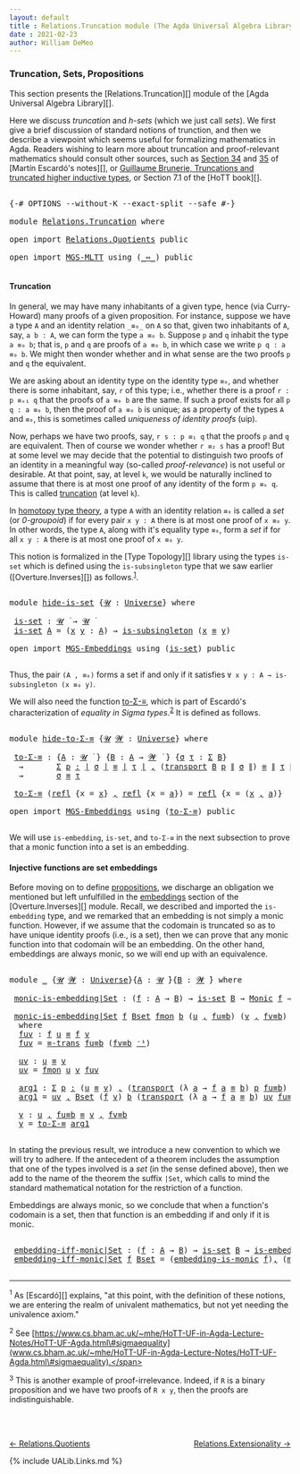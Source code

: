 ```yaml
---
layout: default
title : Relations.Truncation module (The Agda Universal Algebra Library)
date : 2021-02-23
author: William DeMeo
---
```


### <a id="truncation">Truncation, Sets, Propositions</a>

This section presents the [Relations.Truncation][] module of the [Agda Universal Algebra Library][].

Here we discuss *truncation* and *h-sets* (which we just call *sets*).  We first give a brief discussion of standard notions of trunction, and then we describe a viewpoint which seems useful for formalizing mathematics in Agda. Readers wishing to learn more about truncation and proof-relevant mathematics should consult other sources, such as [Section 34](https://www.cs.bham.ac.uk/~mhe/HoTT-UF-in-Agda-Lecture-Notes/HoTT-UF-Agda.html#truncation) and [35](https://www.cs.bham.ac.uk/~mhe/HoTT-UF-in-Agda-Lecture-Notes/HoTT-UF-Agda.html#resizing) of [Martín Escardó's notes][], or [Guillaume Brunerie, Truncations and truncated higher inductive types](https://homotopytypetheory.org/2012/09/16/truncations-and-truncated-higher-inductive-types/), or Section 7.1 of the [HoTT book][].

<pre class="Agda">

<a id="1097" class="Symbol">{-#</a> <a id="1101" class="Keyword">OPTIONS</a> <a id="1109" class="Pragma">--without-K</a> <a id="1121" class="Pragma">--exact-split</a> <a id="1135" class="Pragma">--safe</a> <a id="1142" class="Symbol">#-}</a>

<a id="1147" class="Keyword">module</a> <a id="1154" href="Relations.Truncation.html" class="Module">Relations.Truncation</a> <a id="1175" class="Keyword">where</a>

<a id="1182" class="Keyword">open</a> <a id="1187" class="Keyword">import</a> <a id="1194" href="Relations.Quotients.html" class="Module">Relations.Quotients</a> <a id="1214" class="Keyword">public</a>

<a id="1222" class="Keyword">open</a> <a id="1227" class="Keyword">import</a> <a id="1234" href="MGS-MLTT.html" class="Module">MGS-MLTT</a> <a id="1243" class="Keyword">using</a> <a id="1249" class="Symbol">(</a><a id="1250" href="MGS-MLTT.html#7080" class="Function Operator">_⇔_</a><a id="1253" class="Symbol">)</a> <a id="1255" class="Keyword">public</a>

</pre>

#### <a id="truncation">Truncation</a>

In general, we may have many inhabitants of a given type, hence (via Curry-Howard) many proofs of a given proposition. For instance, suppose we have a type `A` and an identity relation `_≡₀_` on `A` so that, given two inhabitants of `A`, say, `a b : A`, we can form the type `a ≡₀ b`. Suppose `p` and `q` inhabit the type `a ≡₀ b`; that is, `p` and `q` are proofs of `a ≡₀ b`, in which case we write `p q : a ≡₀ b`. We might then wonder whether and in what sense are the two proofs `p` and `q` the equivalent.

We are asking about an identity type on the identity type `≡₀`, and whether there is some inhabitant,
say, `r` of this type; i.e., whether there is a proof `r : p ≡ₓ₁ q` that the proofs of `a ≡₀ b` are the same.
If such a proof exists for all `p q : a ≡₀ b`, then the proof of `a ≡₀ b` is unique; as a property of
the types `A` and `≡₀`, this is sometimes called <a id="uniqueness-of-identity-proofs">*uniqueness of identity proofs*</a> (uip).

Now, perhaps we have two proofs, say, `r s : p ≡₁ q` that the proofs `p` and `q` are equivalent. Then of course we wonder whether `r ≡₂ s` has a proof!  But at some level we may decide that the potential to distinguish two proofs of an identity in a meaningful way (so-called *proof-relevance*) is not useful or desirable.  At that point, say, at level `k`, we would be naturally inclined to assume that there is at most one proof of any identity of the form `p ≡ₖ q`.  This is called [truncation](https://www.cs.bham.ac.uk/~mhe/HoTT-UF-in-Agda-Lecture-Notes/HoTT-UF-Agda.html#truncation) (at level `k`).

In [homotopy type theory](https://homotopytypetheory.org), a type `A` with an identity relation `≡₀` is called a *set* (or *0-groupoid*) if for every pair `x y : A` there is at most one proof of `x ≡₀ y`. In other words, the type `A`, along with it's equality type `≡₀`, form a *set* if for all `x y : A` there is at most one proof of `x ≡₀ y`.

This notion is formalized in the [Type Topology][] library using the types `is-set` which is defined using the `is-subsingleton` type that we saw earlier ([Overture.Inverses][]) as follows.<sup>[1](Relations.Truncation.html#fn1)</sup>.

<pre class="Agda">

<a id="3474" class="Keyword">module</a> <a id="hide-is-set"></a><a id="3481" href="Relations.Truncation.html#3481" class="Module">hide-is-set</a> <a id="3493" class="Symbol">{</a><a id="3494" href="Relations.Truncation.html#3494" class="Bound">𝓤</a> <a id="3496" class="Symbol">:</a> <a id="3498" href="Universes.html#205" class="Postulate">Universe</a><a id="3506" class="Symbol">}</a> <a id="3508" class="Keyword">where</a>

 <a id="hide-is-set.is-set"></a><a id="3516" href="Relations.Truncation.html#3516" class="Function">is-set</a> <a id="3523" class="Symbol">:</a> <a id="3525" href="Relations.Truncation.html#3494" class="Bound">𝓤</a> <a id="3527" href="Universes.html#403" class="Function Operator">̇</a> <a id="3529" class="Symbol">→</a> <a id="3531" href="Relations.Truncation.html#3494" class="Bound">𝓤</a> <a id="3533" href="Universes.html#403" class="Function Operator">̇</a>
 <a id="3536" href="Relations.Truncation.html#3516" class="Function">is-set</a> <a id="3543" href="Relations.Truncation.html#3543" class="Bound">A</a> <a id="3545" class="Symbol">=</a> <a id="3547" class="Symbol">(</a><a id="3548" href="Relations.Truncation.html#3548" class="Bound">x</a> <a id="3550" href="Relations.Truncation.html#3550" class="Bound">y</a> <a id="3552" class="Symbol">:</a> <a id="3554" href="Relations.Truncation.html#3543" class="Bound">A</a><a id="3555" class="Symbol">)</a> <a id="3557" class="Symbol">→</a> <a id="3559" href="MGS-Basic-UF.html#743" class="Function">is-subsingleton</a> <a id="3575" class="Symbol">(</a><a id="3576" href="Relations.Truncation.html#3548" class="Bound">x</a> <a id="3578" href="Overture.Equality.html#2419" class="Datatype Operator">≡</a> <a id="3580" href="Relations.Truncation.html#3550" class="Bound">y</a><a id="3581" class="Symbol">)</a>

<a id="3584" class="Keyword">open</a> <a id="3589" class="Keyword">import</a> <a id="3596" href="MGS-Embeddings.html" class="Module">MGS-Embeddings</a> <a id="3611" class="Keyword">using</a> <a id="3617" class="Symbol">(</a><a id="3618" href="MGS-Basic-UF.html#1929" class="Function">is-set</a><a id="3624" class="Symbol">)</a> <a id="3626" class="Keyword">public</a>

</pre>

Thus, the pair `(A , ≡₀)` forms a set if and only if it satisfies `∀ x y : A → is-subsingleton (x ≡₀ y)`.

We will also need the function [to-Σ-≡](https://www.cs.bham.ac.uk/~mhe/HoTT-UF-in-Agda-Lecture-Notes/HoTT-UF-Agda.html#sigmaequality), which is part of Escardó's characterization of *equality in Sigma types*.<sup>[2](Relations.Truncation.html#fn2)</sup> It is defined as follows.

<pre class="Agda">

<a id="4048" class="Keyword">module</a> <a id="hide-to-Σ-≡"></a><a id="4055" href="Relations.Truncation.html#4055" class="Module">hide-to-Σ-≡</a> <a id="4067" class="Symbol">{</a><a id="4068" href="Relations.Truncation.html#4068" class="Bound">𝓤</a> <a id="4070" href="Relations.Truncation.html#4070" class="Bound">𝓦</a> <a id="4072" class="Symbol">:</a> <a id="4074" href="Universes.html#205" class="Postulate">Universe</a><a id="4082" class="Symbol">}</a> <a id="4084" class="Keyword">where</a>

 <a id="hide-to-Σ-≡.to-Σ-≡"></a><a id="4092" href="Relations.Truncation.html#4092" class="Function">to-Σ-≡</a> <a id="4099" class="Symbol">:</a> <a id="4101" class="Symbol">{</a><a id="4102" href="Relations.Truncation.html#4102" class="Bound">A</a> <a id="4104" class="Symbol">:</a> <a id="4106" href="Relations.Truncation.html#4068" class="Bound">𝓤</a> <a id="4108" href="Universes.html#403" class="Function Operator">̇</a> <a id="4110" class="Symbol">}</a> <a id="4112" class="Symbol">{</a><a id="4113" href="Relations.Truncation.html#4113" class="Bound">B</a> <a id="4115" class="Symbol">:</a> <a id="4117" href="Relations.Truncation.html#4102" class="Bound">A</a> <a id="4119" class="Symbol">→</a> <a id="4121" href="Relations.Truncation.html#4070" class="Bound">𝓦</a> <a id="4123" href="Universes.html#403" class="Function Operator">̇</a> <a id="4125" class="Symbol">}</a> <a id="4127" class="Symbol">{</a><a id="4128" href="Relations.Truncation.html#4128" class="Bound">σ</a> <a id="4130" href="Relations.Truncation.html#4130" class="Bound">τ</a> <a id="4132" class="Symbol">:</a> <a id="4134" href="Sigma-Type.html#120" class="Record">Σ</a> <a id="4136" href="Relations.Truncation.html#4113" class="Bound">B</a><a id="4137" class="Symbol">}</a>
  <a id="4141" class="Symbol">→</a>       <a id="4149" href="MGS-MLTT.html#3074" class="Function">Σ</a> <a id="4151" href="Relations.Truncation.html#4151" class="Bound">p</a> <a id="4153" href="MGS-MLTT.html#3074" class="Function">꞉</a> <a id="4155" href="Overture.Preliminaries.html#13832" class="Function Operator">∣</a> <a id="4157" href="Relations.Truncation.html#4128" class="Bound">σ</a> <a id="4159" href="Overture.Preliminaries.html#13832" class="Function Operator">∣</a> <a id="4161" href="Overture.Equality.html#2419" class="Datatype Operator">≡</a> <a id="4163" href="Overture.Preliminaries.html#13832" class="Function Operator">∣</a> <a id="4165" href="Relations.Truncation.html#4130" class="Bound">τ</a> <a id="4167" href="Overture.Preliminaries.html#13832" class="Function Operator">∣</a> <a id="4169" href="MGS-MLTT.html#3074" class="Function">,</a> <a id="4171" class="Symbol">(</a><a id="4172" href="MGS-MLTT.html#4946" class="Function">transport</a> <a id="4182" href="Relations.Truncation.html#4113" class="Bound">B</a> <a id="4184" href="Relations.Truncation.html#4151" class="Bound">p</a> <a id="4186" href="Overture.Preliminaries.html#13884" class="Function Operator">∥</a> <a id="4188" href="Relations.Truncation.html#4128" class="Bound">σ</a> <a id="4190" href="Overture.Preliminaries.html#13884" class="Function Operator">∥</a><a id="4191" class="Symbol">)</a> <a id="4193" href="Overture.Equality.html#2419" class="Datatype Operator">≡</a> <a id="4195" href="Overture.Preliminaries.html#13884" class="Function Operator">∥</a> <a id="4197" href="Relations.Truncation.html#4130" class="Bound">τ</a> <a id="4199" href="Overture.Preliminaries.html#13884" class="Function Operator">∥</a>
  <a id="4203" class="Symbol">→</a>       <a id="4211" href="Relations.Truncation.html#4128" class="Bound">σ</a> <a id="4213" href="Overture.Equality.html#2419" class="Datatype Operator">≡</a> <a id="4215" href="Relations.Truncation.html#4130" class="Bound">τ</a>

 <a id="4219" href="Relations.Truncation.html#4092" class="Function">to-Σ-≡</a> <a id="4226" class="Symbol">(</a><a id="4227" href="Identity-Type.html#162" class="InductiveConstructor">refl</a> <a id="4232" class="Symbol">{</a><a id="4233" class="Argument">x</a> <a id="4235" class="Symbol">=</a> <a id="4237" href="Relations.Truncation.html#4237" class="Bound">x</a><a id="4238" class="Symbol">}</a> <a id="4240" href="MGS-MLTT.html#2929" class="InductiveConstructor Operator">,</a> <a id="4242" href="Identity-Type.html#162" class="InductiveConstructor">refl</a> <a id="4247" class="Symbol">{</a><a id="4248" class="Argument">x</a> <a id="4250" class="Symbol">=</a> <a id="4252" href="Relations.Truncation.html#4252" class="Bound">a</a><a id="4253" class="Symbol">})</a> <a id="4256" class="Symbol">=</a> <a id="4258" href="Identity-Type.html#162" class="InductiveConstructor">refl</a> <a id="4263" class="Symbol">{</a><a id="4264" class="Argument">x</a> <a id="4266" class="Symbol">=</a> <a id="4268" class="Symbol">(</a><a id="4269" href="Relations.Truncation.html#4237" class="Bound">x</a> <a id="4271" href="MGS-MLTT.html#2929" class="InductiveConstructor Operator">,</a> <a id="4273" href="Relations.Truncation.html#4252" class="Bound">a</a><a id="4274" class="Symbol">)}</a>

<a id="4278" class="Keyword">open</a> <a id="4283" class="Keyword">import</a> <a id="4290" href="MGS-Embeddings.html" class="Module">MGS-Embeddings</a> <a id="4305" class="Keyword">using</a> <a id="4311" class="Symbol">(</a><a id="4312" href="MGS-Basic-UF.html#7284" class="Function">to-Σ-≡</a><a id="4318" class="Symbol">)</a> <a id="4320" class="Keyword">public</a>

</pre>

We will use `is-embedding`, `is-set`, and `to-Σ-≡` in the next subsection to prove that a monic function into a set is an embedding.


#### <a id="injective-functions-are-set-embeddings">Injective functions are set embeddings</a>

Before moving on to define [propositions](Overture.Truncation.html#propositions), we discharge an obligation we mentioned but left unfulfilled in the [embeddings](Overture.Inverses.html#embeddings) section of the [Overture.Inverses][] module.  Recall, we described and imported the `is-embedding` type, and we remarked that an embedding is not simply a monic function.  However, if we assume that the codomain is truncated so as to have unique identity proofs (i.e., is a set), then we can prove that any monic function into that codomain will be an embedding.  On the other hand, embeddings are always monic, so we will end up with an equivalence.

<pre class="Agda">

<a id="5235" class="Keyword">module</a> <a id="5242" href="Relations.Truncation.html#5242" class="Module">_</a> <a id="5244" class="Symbol">{</a><a id="5245" href="Relations.Truncation.html#5245" class="Bound">𝓤</a> <a id="5247" href="Relations.Truncation.html#5247" class="Bound">𝓦</a> <a id="5249" class="Symbol">:</a> <a id="5251" href="Universes.html#205" class="Postulate">Universe</a><a id="5259" class="Symbol">}{</a><a id="5261" href="Relations.Truncation.html#5261" class="Bound">A</a> <a id="5263" class="Symbol">:</a> <a id="5265" href="Relations.Truncation.html#5245" class="Bound">𝓤</a> <a id="5267" href="Universes.html#403" class="Function Operator">̇</a><a id="5268" class="Symbol">}{</a><a id="5270" href="Relations.Truncation.html#5270" class="Bound">B</a> <a id="5272" class="Symbol">:</a> <a id="5274" href="Relations.Truncation.html#5247" class="Bound">𝓦</a> <a id="5276" href="Universes.html#403" class="Function Operator">̇</a><a id="5277" class="Symbol">}</a> <a id="5279" class="Keyword">where</a>

 <a id="5287" href="Relations.Truncation.html#5287" class="Function">monic-is-embedding|Set</a> <a id="5310" class="Symbol">:</a> <a id="5312" class="Symbol">(</a><a id="5313" href="Relations.Truncation.html#5313" class="Bound">f</a> <a id="5315" class="Symbol">:</a> <a id="5317" href="Relations.Truncation.html#5261" class="Bound">A</a> <a id="5319" class="Symbol">→</a> <a id="5321" href="Relations.Truncation.html#5270" class="Bound">B</a><a id="5322" class="Symbol">)</a> <a id="5324" class="Symbol">→</a> <a id="5326" href="MGS-Basic-UF.html#1929" class="Function">is-set</a> <a id="5333" href="Relations.Truncation.html#5270" class="Bound">B</a> <a id="5335" class="Symbol">→</a> <a id="5337" href="Overture.Inverses.html#3777" class="Function">Monic</a> <a id="5343" href="Relations.Truncation.html#5313" class="Bound">f</a> <a id="5345" class="Symbol">→</a> <a id="5347" href="MGS-Embeddings.html#384" class="Function">is-embedding</a> <a id="5360" href="Relations.Truncation.html#5313" class="Bound">f</a>

 <a id="5364" href="Relations.Truncation.html#5287" class="Function">monic-is-embedding|Set</a> <a id="5387" href="Relations.Truncation.html#5387" class="Bound">f</a> <a id="5389" href="Relations.Truncation.html#5389" class="Bound">Bset</a> <a id="5394" href="Relations.Truncation.html#5394" class="Bound">fmon</a> <a id="5399" href="Relations.Truncation.html#5399" class="Bound">b</a> <a id="5401" class="Symbol">(</a><a id="5402" href="Relations.Truncation.html#5402" class="Bound">u</a> <a id="5404" href="MGS-MLTT.html#2929" class="InductiveConstructor Operator">,</a> <a id="5406" href="Relations.Truncation.html#5406" class="Bound">fu≡b</a><a id="5410" class="Symbol">)</a> <a id="5412" class="Symbol">(</a><a id="5413" href="Relations.Truncation.html#5413" class="Bound">v</a> <a id="5415" href="MGS-MLTT.html#2929" class="InductiveConstructor Operator">,</a> <a id="5417" href="Relations.Truncation.html#5417" class="Bound">fv≡b</a><a id="5421" class="Symbol">)</a> <a id="5423" class="Symbol">=</a> <a id="5425" href="Relations.Truncation.html#5657" class="Function">γ</a>
  <a id="5429" class="Keyword">where</a>
  <a id="5437" href="Relations.Truncation.html#5437" class="Function">fuv</a> <a id="5441" class="Symbol">:</a> <a id="5443" href="Relations.Truncation.html#5387" class="Bound">f</a> <a id="5445" href="Relations.Truncation.html#5402" class="Bound">u</a> <a id="5447" href="Overture.Equality.html#2419" class="Datatype Operator">≡</a> <a id="5449" href="Relations.Truncation.html#5387" class="Bound">f</a> <a id="5451" href="Relations.Truncation.html#5413" class="Bound">v</a>
  <a id="5455" href="Relations.Truncation.html#5437" class="Function">fuv</a> <a id="5459" class="Symbol">=</a> <a id="5461" href="Overture.Equality.html#2957" class="Function">≡-trans</a> <a id="5469" href="Relations.Truncation.html#5406" class="Bound">fu≡b</a> <a id="5474" class="Symbol">(</a><a id="5475" href="Relations.Truncation.html#5417" class="Bound">fv≡b</a> <a id="5480" href="MGS-MLTT.html#6125" class="Function Operator">⁻¹</a><a id="5482" class="Symbol">)</a>

  <a id="5487" href="Relations.Truncation.html#5487" class="Function">uv</a> <a id="5490" class="Symbol">:</a> <a id="5492" href="Relations.Truncation.html#5402" class="Bound">u</a> <a id="5494" href="Overture.Equality.html#2419" class="Datatype Operator">≡</a> <a id="5496" href="Relations.Truncation.html#5413" class="Bound">v</a>
  <a id="5500" href="Relations.Truncation.html#5487" class="Function">uv</a> <a id="5503" class="Symbol">=</a> <a id="5505" href="Relations.Truncation.html#5394" class="Bound">fmon</a> <a id="5510" href="Relations.Truncation.html#5402" class="Bound">u</a> <a id="5512" href="Relations.Truncation.html#5413" class="Bound">v</a> <a id="5514" href="Relations.Truncation.html#5437" class="Function">fuv</a>

  <a id="5521" href="Relations.Truncation.html#5521" class="Function">arg1</a> <a id="5526" class="Symbol">:</a> <a id="5528" href="MGS-MLTT.html#3074" class="Function">Σ</a> <a id="5530" href="Relations.Truncation.html#5530" class="Bound">p</a> <a id="5532" href="MGS-MLTT.html#3074" class="Function">꞉</a> <a id="5534" class="Symbol">(</a><a id="5535" href="Relations.Truncation.html#5402" class="Bound">u</a> <a id="5537" href="Overture.Equality.html#2419" class="Datatype Operator">≡</a> <a id="5539" href="Relations.Truncation.html#5413" class="Bound">v</a><a id="5540" class="Symbol">)</a> <a id="5542" href="MGS-MLTT.html#3074" class="Function">,</a> <a id="5544" class="Symbol">(</a><a id="5545" href="MGS-MLTT.html#4946" class="Function">transport</a> <a id="5555" class="Symbol">(λ</a> <a id="5558" href="Relations.Truncation.html#5558" class="Bound">a</a> <a id="5560" class="Symbol">→</a> <a id="5562" href="Relations.Truncation.html#5387" class="Bound">f</a> <a id="5564" href="Relations.Truncation.html#5558" class="Bound">a</a> <a id="5566" href="Overture.Equality.html#2419" class="Datatype Operator">≡</a> <a id="5568" href="Relations.Truncation.html#5399" class="Bound">b</a><a id="5569" class="Symbol">)</a> <a id="5571" href="Relations.Truncation.html#5530" class="Bound">p</a> <a id="5573" href="Relations.Truncation.html#5406" class="Bound">fu≡b</a><a id="5577" class="Symbol">)</a> <a id="5579" href="Overture.Equality.html#2419" class="Datatype Operator">≡</a> <a id="5581" href="Relations.Truncation.html#5417" class="Bound">fv≡b</a>
  <a id="5588" href="Relations.Truncation.html#5521" class="Function">arg1</a> <a id="5593" class="Symbol">=</a> <a id="5595" href="Relations.Truncation.html#5487" class="Function">uv</a> <a id="5598" href="MGS-MLTT.html#2929" class="InductiveConstructor Operator">,</a> <a id="5600" href="Relations.Truncation.html#5389" class="Bound">Bset</a> <a id="5605" class="Symbol">(</a><a id="5606" href="Relations.Truncation.html#5387" class="Bound">f</a> <a id="5608" href="Relations.Truncation.html#5413" class="Bound">v</a><a id="5609" class="Symbol">)</a> <a id="5611" href="Relations.Truncation.html#5399" class="Bound">b</a> <a id="5613" class="Symbol">(</a><a id="5614" href="MGS-MLTT.html#4946" class="Function">transport</a> <a id="5624" class="Symbol">(λ</a> <a id="5627" href="Relations.Truncation.html#5627" class="Bound">a</a> <a id="5629" class="Symbol">→</a> <a id="5631" href="Relations.Truncation.html#5387" class="Bound">f</a> <a id="5633" href="Relations.Truncation.html#5627" class="Bound">a</a> <a id="5635" href="Overture.Equality.html#2419" class="Datatype Operator">≡</a> <a id="5637" href="Relations.Truncation.html#5399" class="Bound">b</a><a id="5638" class="Symbol">)</a> <a id="5640" href="Relations.Truncation.html#5487" class="Function">uv</a> <a id="5643" href="Relations.Truncation.html#5406" class="Bound">fu≡b</a><a id="5647" class="Symbol">)</a> <a id="5649" href="Relations.Truncation.html#5417" class="Bound">fv≡b</a>

  <a id="5657" href="Relations.Truncation.html#5657" class="Function">γ</a> <a id="5659" class="Symbol">:</a> <a id="5661" href="Relations.Truncation.html#5402" class="Bound">u</a> <a id="5663" href="MGS-MLTT.html#2929" class="InductiveConstructor Operator">,</a> <a id="5665" href="Relations.Truncation.html#5406" class="Bound">fu≡b</a> <a id="5670" href="Overture.Equality.html#2419" class="Datatype Operator">≡</a> <a id="5672" href="Relations.Truncation.html#5413" class="Bound">v</a> <a id="5674" href="MGS-MLTT.html#2929" class="InductiveConstructor Operator">,</a> <a id="5676" href="Relations.Truncation.html#5417" class="Bound">fv≡b</a>
  <a id="5683" href="Relations.Truncation.html#5657" class="Function">γ</a> <a id="5685" class="Symbol">=</a> <a id="5687" href="MGS-Basic-UF.html#7284" class="Function">to-Σ-≡</a> <a id="5694" href="Relations.Truncation.html#5521" class="Function">arg1</a>

</pre>

In stating the previous result, we introduce a new convention to which we will try to adhere. If the antecedent of a theorem includes the assumption that one of the types involved is a *set* (in the sense defined above), then we add to the name of the theorem the suffix `|Set`, which calls to mind the standard mathematical notation for the restriction of a function.

Embeddings are always monic, so we conclude that when a function's codomain is a set, then that function is an embedding if and only if it is monic.

<pre class="Agda">

 <a id="6247" href="Relations.Truncation.html#6247" class="Function">embedding-iff-monic|Set</a> <a id="6271" class="Symbol">:</a> <a id="6273" class="Symbol">(</a><a id="6274" href="Relations.Truncation.html#6274" class="Bound">f</a> <a id="6276" class="Symbol">:</a> <a id="6278" href="Relations.Truncation.html#5261" class="Bound">A</a> <a id="6280" class="Symbol">→</a> <a id="6282" href="Relations.Truncation.html#5270" class="Bound">B</a><a id="6283" class="Symbol">)</a> <a id="6285" class="Symbol">→</a> <a id="6287" href="MGS-Basic-UF.html#1929" class="Function">is-set</a> <a id="6294" href="Relations.Truncation.html#5270" class="Bound">B</a> <a id="6296" class="Symbol">→</a> <a id="6298" href="MGS-Embeddings.html#384" class="Function">is-embedding</a> <a id="6311" href="Relations.Truncation.html#6274" class="Bound">f</a> <a id="6313" href="MGS-MLTT.html#7080" class="Function Operator">⇔</a> <a id="6315" href="Overture.Inverses.html#3777" class="Function">Monic</a> <a id="6321" href="Relations.Truncation.html#6274" class="Bound">f</a>
 <a id="6324" href="Relations.Truncation.html#6247" class="Function">embedding-iff-monic|Set</a> <a id="6348" href="Relations.Truncation.html#6348" class="Bound">f</a> <a id="6350" href="Relations.Truncation.html#6350" class="Bound">Bset</a> <a id="6355" class="Symbol">=</a> <a id="6357" class="Symbol">(</a><a id="6358" href="Overture.Inverses.html#5685" class="Function">embedding-is-monic</a> <a id="6377" href="Relations.Truncation.html#6348" class="Bound">f</a><a id="6378" class="Symbol">)</a><a id="6379" href="MGS-MLTT.html#2929" class="InductiveConstructor Operator">,</a> <a id="6381" class="Symbol">(</a><a id="6382" href="Relations.Truncation.html#5287" class="Function">monic-is-embedding|Set</a> <a id="6405" href="Relations.Truncation.html#6348" class="Bound">f</a> <a id="6407" href="Relations.Truncation.html#6350" class="Bound">Bset</a><a id="6411" class="Symbol">)</a>

</pre>




-----------------------------------

<sup>1</sup><span class="footnote" id="fn1"> As [Escardó][] explains, "at this point, with the definition of these notions, we are entering the realm of univalent mathematics, but not yet needing the univalence axiom."</span>

<sup>2</sup><span class="footnote" id="fn2"> See [https://www.cs.bham.ac.uk/~mhe/HoTT-UF-in-Agda-Lecture-Notes/HoTT-UF-Agda.html\#sigmaequality](www.cs.bham.ac.uk/~mhe/HoTT-UF-in-Agda-Lecture-Notes/HoTT-UF-Agda.html\#sigmaequality).</span>

<sup>3</sup><span class="footnote" id="fn3"> This is another example of proof-irrelevance. Indeed, if `R` is a binary proposition and we have two proofs of `R x y`, then the proofs are indistinguishable.
</span>

<br>
<br>

[← Relations.Quotients](Relations.Quotients.html)
<span style="float:right;">[Relations.Extensionality →](Relations.Extensionality.html)</span>


{% include UALib.Links.md %}















<!-- NO LONGER USED STUFF

Recall, we defined the relation `_≐_` for predicates as follows: `P ≐ Q = (P ⊆ Q) × (Q ⊆ P)`.  Therefore, if we postulate `prop-ext 𝓤 𝓦` and `P ≐ Q`, then `P ≡ Q` obviously follows. Nonetheless, let us record this observation.
<sup>3</sup><span class="footnote" id="fn3"> [Agda][] now has a type called [Prop](https://agda.readthedocs.io/en/v2.6.1.3/language/prop.html), but we have never tried to use it. It likely provides at least some of the functionality we develop here, however, our preference is to assume only a minimal MLTT foundation and build up the types we need ourselves. For details about [Prop](https://agda.readthedocs.io/en/v2.6.1.3/language/prop.html), consult the official documentation at [agda.readthedocs.io/en/v2.6.1.3/language/prop.html](https://agda.readthedocs.io/en/v2.6.1.3/language/prop.html)</span>


module _ {𝓤 𝓦 : Universe}{A : 𝓤 ̇} where

 prop-ext' : prop-ext 𝓤 𝓦 → {P Q : Pred₁ A 𝓦} → ∣ P ∣ ≐ ∣ Q ∣ → P ≡ Q
 prop-ext' pe hyp = pe (fst hyp) (snd hyp)

Thus, for truncated predicates `P` and `Q`, if `prop-ext` holds, then `(P ⊆ Q) × (Q ⊆ P) → P ≡ Q`, which is a useful extensionality principle.

prop-ext₁ : (𝓤 𝓦 : Universe) → (𝓤 ⊔ 𝓦) ⁺ ̇
prop-ext₁ 𝓤 𝓦 = ∀ {A : 𝓤 ̇}{P Q : Pred₁ A 𝓦 } → ∣ P ∣ ⊆ ∣ Q ∣ → ∣ Q ∣ ⊆ ∣ P ∣ → P ≡ Q

The foregoing easily generalizes to binary relations and, in particular, equivalence relations.  Indeed, if `R` is a binary relation on `A` and for each pair `x y : A` there is at most one proof of `R x y`, then we call `R` a *binary proposition*. We use [Type Topology][]'s `is-subsingleton-valued` type to impose this truncation assumption on a binary relation.<sup>[3](Relations.Truncation.html#fn3)</sup>

Pred₂ : {𝓤 : Universe} → 𝓤 ̇ → (𝓦 : Universe) → 𝓤 ⊔ 𝓦 ⁺ ̇
Pred₂ A 𝓦 = Σ R ꞉ (Rel A 𝓦) , is-subsingleton-valued R

Recall, `is-subsingleton-valued` is simply defined as

`is-subsingleton-valued R = ∀ x y → is-subsingleton (R x y)`

which is the assertion that for all `x` `y` there is at most one proof of `R x y`.  We call this the *uniqueness-of-membership-proofs* (UMP) property.  The functions `IsContProp` and `IsDepProp`, defined below, generalize this concept from binary to arbitrary (continuous and dependent) relations.

Sometimes we will want to assume that a type `A` is a *set*. As we just learned, this means there is at most one proof that two inhabitants of `A` are the same.  Analogously, for predicates on `A`, we may wish to assume that there is at most one proof that an inhabitant of `A` satisfies the given predicate.  If a unary predicate satisfies this condition, then we call it a (unary) *proposition*.  We could represent this concept in type theory by the following Sigma type: `Σ P ꞉ (Pred A 𝓦) , ∀ x → is-subsingleton (P x)`. However, as we will not have occasion to use this type, we omit the formal definition.



We define a *truncated equivalence* to be an equivalence relation that has unique membership proofs; the following types represent such relations.

module _ {𝓤 𝓦 : Universe} where

 record IsEqv {A : 𝓤 ̇}(R : Rel A 𝓦) : 𝓤 ⊔ 𝓦 ̇ where
  field equiv : IsEquivalence R
        ump : is-subsingleton-valued R  -- "uniqueness of membership proofs" (ump)

 Eqv : 𝓤 ̇ → 𝓤 ⊔ 𝓦 ⁺ ̇
 Eqv A = Σ R ꞉ Rel A 𝓦 , IsEqv R


To see the point of this, suppose `cont-prop-ext A 𝓦` holds. Then we can prove that logically equivalent continuous propositions of type `ContProp A 𝓦` are equivalent. In other words, under the stated hypotheses, we obtain a useful extensionality lemma for continuous propositions.

 cont-prop-ext' : {A : 𝓤 ̇}{𝓦 : Universe} → cont-prop-ext A 𝓦 → {P Q : ContProp A 𝓦}
  →               ∣ P ∣ ≐ ∣ Q ∣ → P ≡ Q

 cont-prop-ext' pe hyp = pe  ∣ hyp ∣  ∥ hyp ∥

Applying the extensionality principle for dependent continuous relations is no harder than applying the special cases of this principle defined earlier.


 module _ (𝒜 : I → 𝓤 ̇)(𝓦 : Universe) where

  dep-prop-ext' : dep-prop-ext 𝒜 𝓦 → {P Q : DepProp 𝒜 𝓦} → ∣ P ∣ ≐ ∣ Q ∣ → P ≡ Q
  dep-prop-ext' pe hyp = pe  ∣ hyp ∣  ∥ hyp ∥



-->



